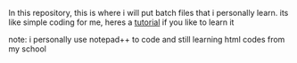 In this repository, this is where i will put batch files that i personally learn. its like simple coding for me, heres a <a href="https://youtube.com/playlist?list=PLAC038703B07D976B&si=zY4yjJeJ9Z6PC8Wa" target="_blank">tutorial</a> if you like to learn it<br>

note: i personally use notepad++ to code and still learning html codes from my school
